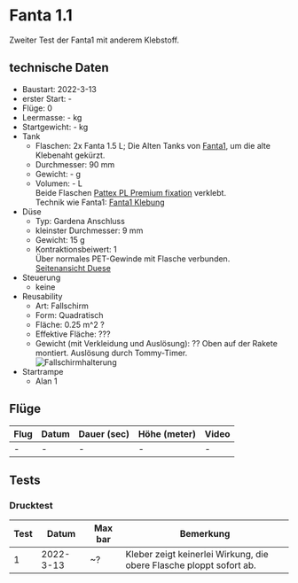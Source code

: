 # Fanta 1.1

Zweiter Test der Fanta1 mit anderem Klebstoff.

## technische Daten

* Baustart: 2022-3-13
* erster Start: -
* Flüge: 0
* Leermasse: - kg
* Startgewicht: - kg
* Tank
  * Flaschen: 2x Fanta 1.5 L; Die Alten Tanks von [Fanta1](fanta1.md), um die alte Klebenaht gekürzt. <!-- TODO Welche Flaschen wurden benutzt?-->
  * Durchmesser: 90 mm
  * Gewicht: - g
  * Volumen: - L  
  Beide Flaschen [Pattex PL Premium fixation](https://www.pattex.de/de/pro/produkte/montagekleber/pl-premium-high-tack.html) verklebt.  
  Technik wie Fanta1: [Fanta1 Klebung](../WaterrocketMedia/construction/tanks/Fanta1_tank.png)
* Düse
  * Typ: Gardena Anschluss
  * kleinster Durchmesser: 9 mm
  * Gewicht: 15 g
  * Kontraktionsbeiwert: 1  
  Über normales PET-Gewinde mit Flasche verbunden.  
  [Seitenansicht Duese](../WaterrocketMedia/construction/engines/duese_metric_view.jpeg)
* Steuerung  
  * keine
* Reusability
  * Art: Fallschirm
  * Form: Quadratisch
  * Fläche: 0.25 m^2 ?
  * Effektive Fläche: ???
  * Gewicht (mit Verkleidung und Auslösung): ??
  Oben auf der Rakete montiert. Auslösung durch Tommy-Timer.  
  ![Fallschirmhalterung]() <!--TODO-->
* Startrampe
  * Alan 1

## Flüge

| Flug | Datum | Dauer (sec) | Höhe (meter) | Video |
| ---- | ----- | ----------- | ------------ | ----- |
| -    | -     | -           | -            | -     |

## Tests

### Drucktest

| Test | Datum      | Max bar | Bemerkung |
| ---- | ---------- | ------- | --------- |
| 1    | 2022-3-13  | ~?      | Kleber zeigt keinerlei Wirkung, die obere Flasche ploppt sofort ab. |
